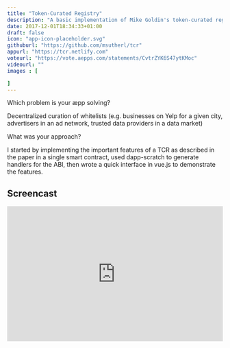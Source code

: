 ```yaml
---
title: "Token-Curated Registry"
description: "A basic implementation of Mike Goldin's token-curated registry design, allowing contributors to submit a short text for inclusion in a whitelist, curators to challenge and vote on whether items should be removed from the whitelist, and consumers to view the whitelist as a list on a webpage. Incentives are aligned between all actors using staking, so contributors are incentivized to add good items (lest they lose their stake in a challenge), challengers are incentivized only to challenge when they're reasonably certain they'll win the challenge (lest they lose their stake and miss the opportunity to gain a share of the reward), and voters are incentivized to vote according to their certainty of the correct outcome of the challenge (lest they lose their stake and miss the opportunity to gain a share of the reward). For a more detail description of TCRs, see: https://medium.com/@ilovebagels/token-curated-registries-1-0-61a232f8dac7."
date: 2017-12-01T18:34:33+01:00
draft: false
icon: "app-icon-placeholder.svg"
githuburl: "https://github.com/msutherl/tcr"
appurl: "https://tcr.netlify.com"
voteurl: "https://vote.aepps.com/statements/CvtrZYK6S47ytKMoc"
videourl: ""
images : [

]
---
```


<p class="question">Which problem is your æpp solving?</p>
<p class="answer">
Decentralized curation of whitelists (e.g. businesses on Yelp for a given city, advertisers in an ad network, trusted data providers in a data market)
</p>
<p class="question">What was your approach?</p>
<p class="answer">I started by implementing the important features of a TCR as described in the paper in a single smart contract, used dapp-scratch to generate handlers for the ABI, then wrote a quick interface in vue.js to demonstrate the features.</p>
<div class="grid line">
<h2>Screencast</h2>
</div>
<div class="videoWrapper">
<iframe width="100%" height="315" src="https://www.youtube.com/embed/oxG6i2-Zrps" frameborder="0" gesture="media" allow="encrypted-media" allowfullscreen></iframe>
</div>
